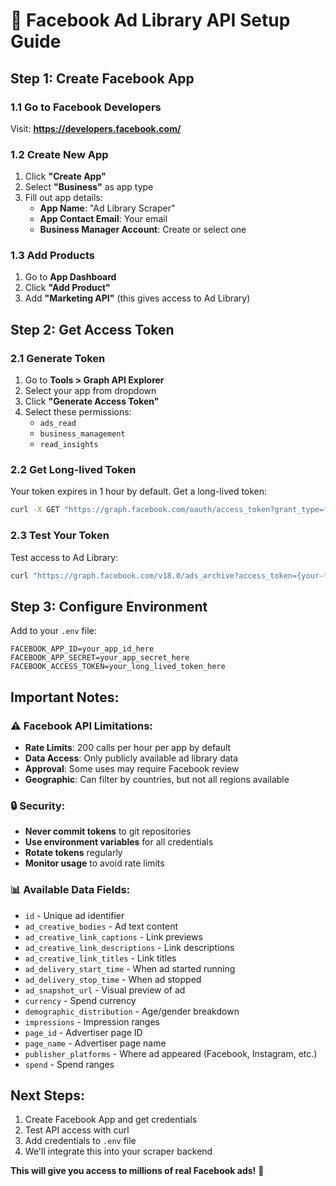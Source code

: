 # 🔧 Facebook Ad Library API Setup Guide

## Step 1: Create Facebook App

### 1.1 Go to Facebook Developers
Visit: **https://developers.facebook.com/**

### 1.2 Create New App
1. Click **"Create App"**
2. Select **"Business"** as app type
3. Fill out app details:
   - **App Name**: "Ad Library Scraper"
   - **App Contact Email**: Your email
   - **Business Manager Account**: Create or select one

### 1.3 Add Products
1. Go to **App Dashboard**
2. Click **"Add Product"**
3. Add **"Marketing API"** (this gives access to Ad Library)

## Step 2: Get Access Token

### 2.1 Generate Token
1. Go to **Tools > Graph API Explorer**
2. Select your app from dropdown
3. Click **"Generate Access Token"**
4. Select these permissions:
   - `ads_read`
   - `business_management`
   - `read_insights`

### 2.2 Get Long-lived Token
Your token expires in 1 hour by default. Get a long-lived token:

```bash
curl -X GET "https://graph.facebook.com/oauth/access_token?grant_type=fb_exchange_token&client_id={your-app-id}&client_secret={your-app-secret}&fb_exchange_token={short-lived-token}"
```

### 2.3 Test Your Token
Test access to Ad Library:
```bash
curl "https://graph.facebook.com/v18.0/ads_archive?access_token={your-token}&ad_reached_countries=US&search_terms=fitness&fields=id,ad_creative_bodies,page_name&limit=5"
```

## Step 3: Configure Environment

Add to your `.env` file:
```env
FACEBOOK_APP_ID=your_app_id_here
FACEBOOK_APP_SECRET=your_app_secret_here
FACEBOOK_ACCESS_TOKEN=your_long_lived_token_here
```

## Important Notes:

### ⚠️ Facebook API Limitations:
- **Rate Limits**: 200 calls per hour per app by default
- **Data Access**: Only publicly available ad library data
- **Approval**: Some uses may require Facebook review
- **Geographic**: Can filter by countries, but not all regions available

### 🔒 Security:
- **Never commit tokens** to git repositories
- **Use environment variables** for all credentials
- **Rotate tokens** regularly
- **Monitor usage** to avoid rate limits

### 📊 Available Data Fields:
- `id` - Unique ad identifier
- `ad_creative_bodies` - Ad text content
- `ad_creative_link_captions` - Link previews
- `ad_creative_link_descriptions` - Link descriptions
- `ad_creative_link_titles` - Link titles
- `ad_delivery_start_time` - When ad started running
- `ad_delivery_stop_time` - When ad stopped
- `ad_snapshot_url` - Visual preview of ad
- `currency` - Spend currency
- `demographic_distribution` - Age/gender breakdown
- `impressions` - Impression ranges
- `page_id` - Advertiser page ID
- `page_name` - Advertiser page name
- `publisher_platforms` - Where ad appeared (Facebook, Instagram, etc.)
- `spend` - Spend ranges

## Next Steps:
1. Create Facebook App and get credentials
2. Test API access with curl
3. Add credentials to `.env` file
4. We'll integrate this into your scraper backend

**This will give you access to millions of real Facebook ads!** 🚀